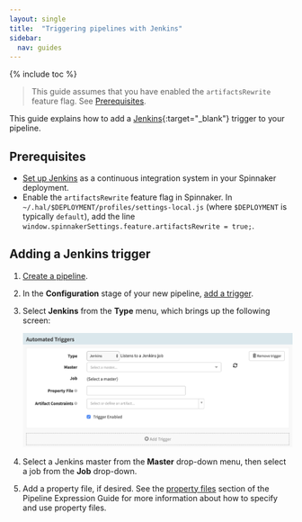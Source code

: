 ```yaml
---
layout: single
title:  "Triggering pipelines with Jenkins"
sidebar:
  nav: guides
---
```


{% include toc %}

> This guide assumes that you have enabled the `artifactsRewrite` feature flag.
> See [Prerequisites](#prerequisites).

This guide explains how to add a [Jenkins](https://jenkins.io/){:target="\_blank"}
trigger to your pipeline.

## Prerequisites

* [Set up Jenkins](/setup/ci/jenkins/) as a continuous integration system in
    your Spinnaker deployment.
* Enable the `artifactsRewrite` feature flag in Spinnaker. In
  `~/.hal/$DEPLOYMENT/profiles/settings-local.js` (where `$DEPLOYMENT` is
  typically `default`), add the line
  `window.spinnakerSettings.feature.artifactsRewrite = true;`.

## Adding a Jenkins trigger

1.  [Create a pipeline](/guides/user/pipeline/managing-pipelines/#create-a-pipeline).
1.  In the **Configuration** stage of your new pipeline,
    [add a trigger](/guides/user/pipeline/managing-pipelines/#add-a-trigger).
1.  Select **Jenkins** from the **Type** menu, which brings up the following
    screen:

    ![](add-trigger.png)

1.  Select a Jenkins master from the **Master** drop-down menu, then select a job from
    the **Job** drop-down.
1.  Add a property file, if desired. See the [property
    files](/guides/user/pipeline/expressions/#property-files) section of the
    Pipeline Expression Guide for more information about how to specify and use
    property files.
